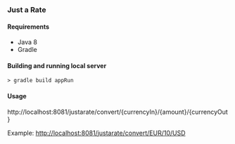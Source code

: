 ### Just a Rate

#### Requirements

* Java 8
* Gradle

#### Building and running local server

`> gradle build appRun`

#### Usage

http://localhost:8081/justarate/convert/{currencyIn}/{amount}/{currencyOut}

Example:
[http://localhost:8081/justarate/convert/EUR/10/USD](http://localhost:8081/justarate/convert/EUR/10/USD)

